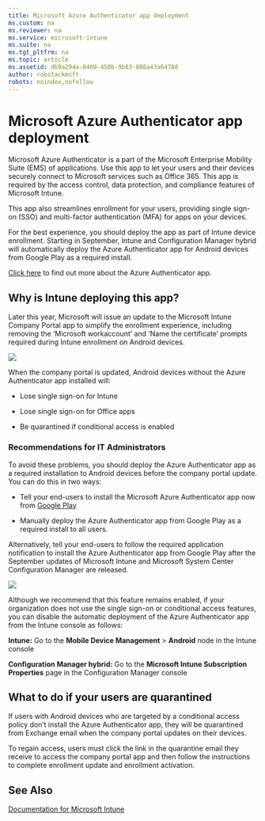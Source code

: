 ```yaml
---
title: Microsoft Azure Authenticator app deployment
ms.custom: na
ms.reviewer: na
ms.service: microsoft-intune
ms.suite: na
ms.tgt_pltfrm: na
ms.topic: article
ms.assetid: db9a294a-8409-450b-9b83-808a43a64788
author: robstackmsft
robots: noindex,nofollow
---
```

# Microsoft Azure Authenticator app deployment
Microsoft Azure Authenticator is a part of the Microsoft Enterprise Mobility Suite (EMS) of applications. Use this app to let your users and their devices securely connect to Microsoft services such as Office 365. This app is required by the access control, data protection, and compliance features of Microsoft Intune.

This app also streamlines enrollment for your users, providing single sign-on (SSO) and multi-factor authentication (MFA) for apps on your devices.

For the best experience, you should deploy the app as part of Intune device enrollment. Starting in September, Intune and Configuration Manager hybrid will automatically deploy the Azure Authenticator app for Android  devices  from Google Play as a required install.

[Click here](https://msdn.microsoft.com/en-us/library/azure/dn858223.aspx) to find out more about the Azure Authenticator app.

## Why is Intune deploying this app?
Later this year, Microsoft will issue an update to the  Microsoft Intune Company Portal app to simplify the enrollment experience, including removing the ‘Microsoft workaccount’ and ‘Name the certificate’ prompts required during Intune enrollment on Android devices.

![](/media/Azure-Authenticator-certificate.jpg)

When the company portal is updated, Android devices without the Azure Authenticator app installed will:

-   Lose single sign-on for Intune

-   Lose single sign-on for Office apps

-   Be quarantined if conditional access is enabled

### Recommendations for IT Administrators
To avoid these problems, you should deploy the Azure Authenticator app as a required installation to Android devices before the company portal update. You can do this in two ways:

-   Tell your end-users to install the Microsoft Azure Authenticator app now from [Google Play](https://play.google.com/store/apps/details?id=com.azure.authenticator)

-   Manually deploy the Azure Authenticator app from Google Play as a required install to all users.

Alternatively, tell your end-users to follow the required application notification to install the Azure Authenticator app from Google Play after the September updates of Microsoft Intune and Microsoft System Center Configuration Manager are released.

![](/media/Azure-Authenticator-required-install.jpg)

Although we recommend that this feature remains enabled, if your organization does not use the single sign-on or conditional access features, you can disable the automatic deployment of the Azure Authenticator app from the Intune console as follows:

**Intune:** Go to the **Mobile Device Management** &gt; **Android** node in the Intune console

**Configuration Manager hybrid:** Go to the **Microsoft Intune Subscription Properties** page in the Configuration Manager console

## What to do if your users are quarantined
If users with Android devices who are targeted by a conditional access policy don’t install the Azure Authenticator app, they will be quarantined from Exchange email when the company portal updates on their devices.

To regain access, users must click the link in the quarantine email they receive to access the company portal app and then follow the instructions to complete enrollment update and enrollment activation.

## See Also
[Documentation for Microsoft Intune](documentation-for-microsoft-intune.md)

